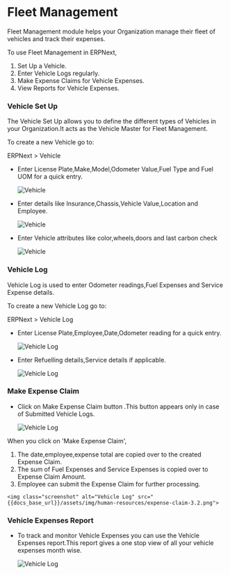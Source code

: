 <!-- add-breadcrumbs -->
# Fleet Management

Fleet Management module helps your Organization manage their fleet of vehicles and track their expenses.

To use Fleet Management in ERPNext,

  1. Set Up a Vehicle.
  2. Enter Vehicle Logs regularly.
  3. Make Expense Claims for Vehicle Expenses.
  4. View Reports for Vehicle Expenses.

### Vehicle Set Up

The Vehicle Set Up allows you to define the different types of Vehicles in your Organization.It acts as the Vehicle Master for Fleet Management. 

To create a new Vehicle go to:

ERPNext > Vehicle

* Enter License Plate,Make,Model,Odometer Value,Fuel Type and Fuel UOM for a quick entry.

	<img class="screenshot" alt="Vehicle" src="{{docs_base_url}}/assets/img/human-resources/vehicle-1.1.png">

* Enter details like Insurance,Chassis,Vehicle Value,Location and Employee.

	<img class="screenshot" alt="Vehicle" src="{{docs_base_url}}/assets/img/human-resources/vehicle-1.2.png">

* Enter Vehicle attributes like color,wheels,doors and last carbon check 

	<img class="screenshot" alt="Vehicle" src="{{docs_base_url}}/assets/img/human-resources/vehicle-1.3.png">

### Vehicle Log

Vehicle Log is used to enter Odometer readings,Fuel Expenses and Service Expense details.

To create a new Vehicle Log go to:

ERPNext > Vehicle Log

* Enter License Plate,Employee,Date,Odometer reading for a quick entry.

	<img class="screenshot" alt="Vehicle Log" src="{{docs_base_url}}/assets/img/human-resources/vehicle-log-2.1.png">

* Enter Refuelling details,Service details if applicable.

	<img class="screenshot" alt="Vehicle Log" src="{{docs_base_url}}/assets/img/human-resources/vehicle-log-2.2.png">

### Make Expense Claim

* Click on Make Expense Claim button .This button appears only in case of Submitted Vehicle Logs.

	<img class="screenshot" alt="Vehicle Log" src="{{docs_base_url}}/assets/img/human-resources/expense-claim-3.1.png">

When you click on 'Make Expense Claim',

  1. The date,employee,expense total are copied over to the created Expense Claim.
  2. The sum of Fuel Expenses and Service Expenses is copied over to Expense Claim Amount.
  3. Employee can submit the Expense Claim for further processing.

	<img class="screenshot" alt="Vehicle Log" src="{{docs_base_url}}/assets/img/human-resources/expense-claim-3.2.png">

### Vehicle Expenses Report

* To track and monitor Vehicle Expenses you can use the Vehicle Expenses report.This report gives a one stop view of all your vehicle expenses month wise.

	<img class="screenshot" alt="Vehicle Log" src="{{docs_base_url}}/assets/img/human-resources/vehicle-expenses.png">
